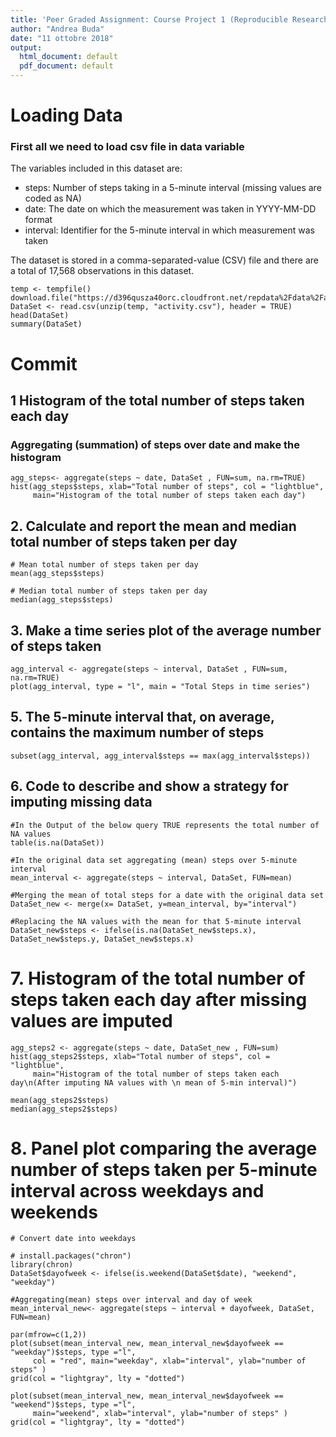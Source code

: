 ```yaml
---
title: 'Peer Graded Assignment: Course Project 1 (Reproducible Research)'
author: "Andrea Buda"
date: "11 ottobre 2018"
output:
  html_document: default
  pdf_document: default
---
```


# Loading Data
### First all we need to load csv file in data variable
The variables included in this dataset are:

- steps: Number of steps taking in a 5-minute interval (missing values are coded as NA)
- date: The date on which the measurement was taken in YYYY-MM-DD format
- interval: Identifier for the 5-minute interval in which measurement was taken

The dataset is stored in a comma-separated-value (CSV) file and there are a total of 17,568 observations in this dataset.

``` {r}
temp <- tempfile()
download.file("https://d396qusza40orc.cloudfront.net/repdata%2Fdata%2Factivity.zip",temp)
DataSet <- read.csv(unzip(temp, "activity.csv"), header = TRUE) 
head(DataSet)
summary(DataSet)
```

# Commit

## 1 Histogram of the total number of steps taken each day
### Aggregating (summation) of steps over date and make the histogram
``` {r}
agg_steps<- aggregate(steps ~ date, DataSet , FUN=sum, na.rm=TRUE)
hist(agg_steps$steps, xlab="Total number of steps", col = "lightblue",
     main="Histogram of the total number of steps taken each day")
```


## 2. Calculate and report the mean and median total number of steps taken per day

``` {r}
# Mean total number of steps taken per day
mean(agg_steps$steps)

# Median total number of steps taken per day
median(agg_steps$steps)
```

## 3. Make a time series plot of the average number of steps taken
``` {r}
agg_interval <- aggregate(steps ~ interval, DataSet , FUN=sum, na.rm=TRUE)
plot(agg_interval, type = "l", main = "Total Steps in time series")
```

## 5. The 5-minute interval that, on average, contains the maximum number of steps
``` {r}
subset(agg_interval, agg_interval$steps == max(agg_interval$steps))
```

## 6. Code to describe and show a strategy for imputing missing data
``` {r}
#In the Output of the below query TRUE represents the total number of NA values
table(is.na(DataSet))

#In the original data set aggregating (mean) steps over 5-minute interval
mean_interval <- aggregate(steps ~ interval, DataSet, FUN=mean)

#Merging the mean of total steps for a date with the original data set
DataSet_new <- merge(x= DataSet, y=mean_interval, by="interval")

#Replacing the NA values with the mean for that 5-minute interval
DataSet_new$steps <- ifelse(is.na(DataSet_new$steps.x), DataSet_new$steps.y, DataSet_new$steps.x)
```
# 7. Histogram of the total number of steps taken each day after missing values are imputed
``` {r}
agg_steps2 <- aggregate(steps ~ date, DataSet_new , FUN=sum)
hist(agg_steps2$steps, xlab="Total number of steps", col = "lightblue",
     main="Histogram of the total number of steps taken each day\n(After imputing NA values with \n mean of 5-min interval)")

mean(agg_steps2$steps)
median(agg_steps2$steps)
```
# 8. Panel plot comparing the average number of steps taken per 5-minute interval across weekdays and weekends
``` {r}
# Convert date into weekdays

# install.packages("chron")
library(chron)
DataSet$dayofweek <- ifelse(is.weekend(DataSet$date), "weekend", "weekday")

#Aggregating(mean) steps over interval and day of week
mean_interval_new<- aggregate(steps ~ interval + dayofweek, DataSet, FUN=mean)

par(mfrow=c(1,2)) 
plot(subset(mean_interval_new, mean_interval_new$dayofweek == "weekday")$steps, type ="l", 
     col = "red", main="weekday", xlab="interval", ylab="number of steps" )
grid(col = "lightgray", lty = "dotted")

plot(subset(mean_interval_new, mean_interval_new$dayofweek == "weekend")$steps, type ="l", 
     main="weekend", xlab="interval", ylab="number of steps" )
grid(col = "lightgray", lty = "dotted")
```
